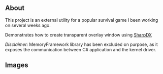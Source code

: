## About

This project is an external utility for a popular survival game I been working on several weeks ago.

Demonstrates how to create transparent overlay window using [SharpDX](https://github.com/sharpdx/SharpDX)

*Disclaimer:* MemoryFramework library has been excluded on purpose, as it exposes the communication between C# application and the kernel driver.

## Images

